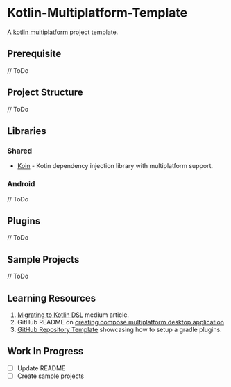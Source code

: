 
# Kotlin-Multiplatform-Template

A [kotlin multiplatform](https://kotlinlang.org/docs/multiplatform.html) project template.

## Prerequisite

// ToDo

## Project Structure

// ToDo

## Libraries

### Shared

- [Koin](https://insert-koin.io/docs/setup/v3.1) - Kotin dependency injection library with multiplatform support.

### Android

// ToDo

## Plugins

// ToDo

## Sample Projects

// ToDo

## Learning Resources

1. [Migrating to Kotlin DSL](https://evanschepsiror.medium.com/migrating-to-kotlin-dsl-4ee0d6d5c977)
   medium article.
2. GitHub README
   on [creating compose multiplatform desktop application](https://github.com/JetBrains/compose-jb/tree/master/tutorials/Getting_Started)
3. [GitHub Repository Template](https://github.com/wangerekaharun/GradleBuildPlugins) showcasing how to setup a gradle plugins.

## Work In Progress

- [ ] Update README
- [ ] Create sample projects
